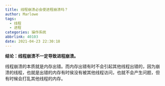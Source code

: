 ```yaml
---
title: 线程崩溃必会使进程崩溃吗？
author: Marlowe
tags:
  - 线程
  - 进程
categories: 操作系统
abbrlink: 40103
date: 2021-04-23 22:30:18
---
```


<!--more-->

**结论：线程崩溃不一定导致进程崩溃。**

线程崩溃的本质就是内存出错。而内存出错有时不会引起其他线程出错的，因为崩溃的线程，也就是出错的内存有时侯没有被其他线程访问，也就不会产生问题，但有时候会打乱其他线程的内存。